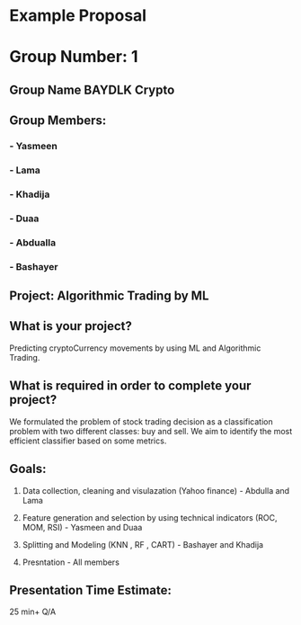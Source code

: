 # Example Proposal

# Group Number: 1

## Group Name BAYDLK Crypto


## Group Members:
### - Yasmeen 
### - Lama 
### - Khadija 
### - Duaa
### - Abdualla
### - Bashayer


## Project: Algorithmic Trading by ML

## What is your project? 
Predicting cryptoCurrency movements by using ML and Algorithmic Trading.

## What is required in order to complete your project?
We formulated the problem of stock trading decision as a classification problem with two different classes:
buy and sell. We aim to identify the most efficient classifier based on some metrics.

## Goals: 
1. Data collection, cleaning and visulazation (Yahoo finance) - Abdulla and Lama

2. Feature generation and selection by using technical indicators (ROC, MOM, RSI) - Yasmeen and Duaa

3. Splitting and Modeling (KNN , RF , CART) - Bashayer and Khadija
 
4. Presntation - All members

## Presentation Time Estimate:
25 min+ Q/A

